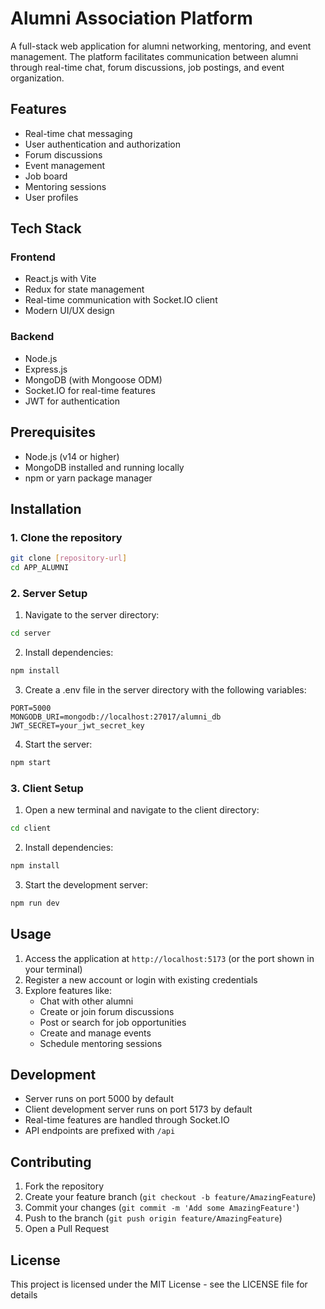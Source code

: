 # Alumni Association Platform

A full-stack web application for alumni networking, mentoring, and event management. The platform facilitates communication between alumni through real-time chat, forum discussions, job postings, and event organization.

## Features

- Real-time chat messaging
- User authentication and authorization
- Forum discussions
- Event management
- Job board
- Mentoring sessions
- User profiles

## Tech Stack

### Frontend
- React.js with Vite
- Redux for state management
- Real-time communication with Socket.IO client
- Modern UI/UX design

### Backend
- Node.js
- Express.js
- MongoDB (with Mongoose ODM)
- Socket.IO for real-time features
- JWT for authentication

## Prerequisites

- Node.js (v14 or higher)
- MongoDB installed and running locally
- npm or yarn package manager

## Installation

### 1. Clone the repository
```bash
git clone [repository-url]
cd APP_ALUMNI
```

### 2. Server Setup

1. Navigate to the server directory:
```bash
cd server
```

2. Install dependencies:
```bash
npm install
```

3. Create a .env file in the server directory with the following variables:
```env
PORT=5000
MONGODB_URI=mongodb://localhost:27017/alumni_db
JWT_SECRET=your_jwt_secret_key
```

4. Start the server:
```bash
npm start
```

### 3. Client Setup

1. Open a new terminal and navigate to the client directory:
```bash
cd client
```

2. Install dependencies:
```bash
npm install
```

3. Start the development server:
```bash
npm run dev
```

## Usage

1. Access the application at `http://localhost:5173` (or the port shown in your terminal)
2. Register a new account or login with existing credentials
3. Explore features like:
   - Chat with other alumni
   - Create or join forum discussions
   - Post or search for job opportunities
   - Create and manage events
   - Schedule mentoring sessions

## Development

- Server runs on port 5000 by default
- Client development server runs on port 5173 by default
- Real-time features are handled through Socket.IO
- API endpoints are prefixed with `/api`

## Contributing

1. Fork the repository
2. Create your feature branch (`git checkout -b feature/AmazingFeature`)
3. Commit your changes (`git commit -m 'Add some AmazingFeature'`)
4. Push to the branch (`git push origin feature/AmazingFeature`)
5. Open a Pull Request

## License

This project is licensed under the MIT License - see the LICENSE file for details